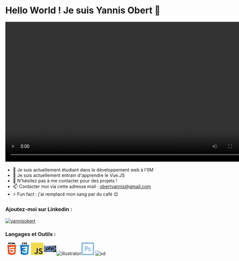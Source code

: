 # Hello World ! Je suis Yannis Obert 👋

<video crossorigin="anonymous" draggable="true" class="giphy-video" width="776" height="438" autoplay="" playsinline="" src="https://media2.giphy.com/media/RJRLHkOnqdYHBJtDrq/giphy480p.mp4?cid=ecf05e47e9w06xdphay8s0fm46q5ltzqatasp8x9a2912eb8&amp;rid=giphy480p.mp4&amp;ct=v"></video>

- 🔭 Je suis actuellement étudiant dans le développement web à l'IIM
- 🌱 Je suis actuellement entrain d'apprendre le Vue.JS
- 💬 N'hésitez pas à me contacter pour des projets !
- 📫 Contacter moi via cette adresse mail : obertyannis@gmail.com
- ⚡ Fun fact : j'ai remplacé mon sang par du café 😉

### Ajoutez-moi sur Linkedin :

<a href="https://www.linkedin.com/in/yannis-obert-64226b191/" rel="nofollow"><img align="center" src="https://raw.githubusercontent.com/rahuldkjain/github-profile-readme-generator/master/src/images/icons/Social/linked-in-alt.svg" alt="yannisobert" height="30" width="40" style="max-width: 100%;"></a>


### Langages et Outils :

<img src="https://raw.githubusercontent.com/devicons/devicon/master/icons/html5/html5-original-wordmark.svg" alt="html5" width="40" height="40" style="max-width: 100%;"><img src="https://raw.githubusercontent.com/devicons/devicon/master/icons/css3/css3-original-wordmark.svg" alt="css3" width="40" height="40" style="max-width: 100%;"><img src="https://raw.githubusercontent.com/devicons/devicon/master/icons/javascript/javascript-original.svg" alt="javascript" width="40" height="40" style="max-width: 100%;"><img src="https://raw.githubusercontent.com/devicons/devicon/master/icons/php/php-original.svg" alt="php" width="40" height="40" style="max-width: 100%;"><img src="https://camo.githubusercontent.com/9e245893108b5ca27e7ac3d4a802d513f657b32aa7b5765bd92df7fb55d0ed54/68747470733a2f2f7777772e766563746f726c6f676f2e7a6f6e652f6c6f676f732f61646f62655f696c6c7573747261746f722f61646f62655f696c6c7573747261746f722d69636f6e2e737667" alt="illustrator" width="40" height="40" data-canonical-src="https://www.vectorlogo.zone/logos/adobe_illustrator/adobe_illustrator-icon.svg" style="max-width: 100%;"><img src="https://raw.githubusercontent.com/devicons/devicon/master/icons/photoshop/photoshop-line.svg" alt="photoshop" width="40" height="40" style="max-width: 100%;">
<img src="https://camo.githubusercontent.com/c205ecbe12500177d102169d97bc1c17c545155fdf5ec78c08d54ac53e5b38c1/68747470733a2f2f63646e2e776f726c64766563746f726c6f676f2e636f6d2f6c6f676f732f61646f62652d78642e737667" alt="xd" width="40" height="40" data-canonical-src="https://cdn.worldvectorlogo.com/logos/adobe-xd.svg" style="max-width: 100%;">


<img src="https://media1.giphy.com/media/du3J3cXyzhj75IOgvA/giphy.gif?cid=ecf05e47qmgcphmvipdui5ow44hh9e5j0s0vwh9rljzj4fg8&amp;rid=giphy.gif&amp;ct=g" alt="Code Coding GIF by EscuelaDevRock" style="width: 500px; height: 488.542px; left: 0px; top: 0px; opacity: 0;">

